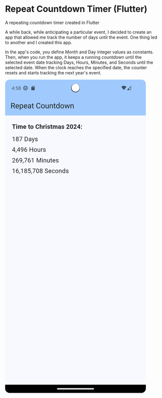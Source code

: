 # Repeat Countdown Timer (Flutter)

A repeating countdown timer created in Flutter

A while back, while anticipating a particular event, I decided to create an app that allowed me track the number of days until the event. One thing led to another and I created this app. 

In the app's code, you define Month and Day integer values as constants. Then, when you run the app, it keeps a running countdown until the selected event date tracking Days, Hours, Minutes, and Seconds until the selected date. When the clock reaches the specified date, the counter resets and starts tracking the next year's event.

![Application Screen](screenshots/app-screen.png)
